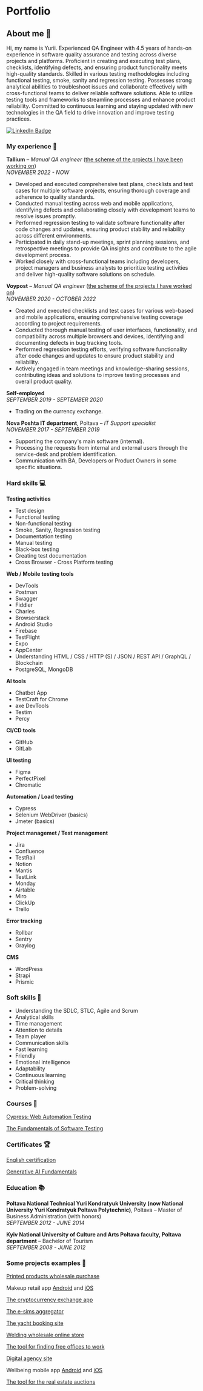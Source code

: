 # **Portfolio**

## **About me 👋**

Hi, my name is Yurii.
Experienced QA Engineer with 4.5 years of hands-on experience in software quality assurance and testing across diverse projects and platforms. Proficient in creating and executing test plans, checklists, identifying defects, and ensuring product functionality meets high-quality standards. Skilled in various testing methodologies including functional testing, smoke, sanity and regression testing. Possesses strong analytical abilities to troubleshoot issues and collaborate effectively with cross-functional teams to deliver reliable software solutions. Able to utilize testing tools and frameworks to streamline processes and enhance product reliability. Committed to continuous learning and staying updated with new technologies in the QA field to drive innovation and improve testing practices.

[![LinkedIn Badge](https://img.shields.io/badge/LinkedIn-Profile-informational?style=flat&logo=linkedin&logoColor=white&color=0D76A8)](https://www.linkedin.com/in/savchenko-yurii/)

### My experience 🏢

**Tallium** – <em>Manual QA engineer</em> ([the scheme of the projects I have been working on](https://docs.google.com/document/d/1Ok_i8eePitpwYP1hKn266f6X9RE8N0MwU5E-MrGuohI/edit?usp=sharing))<br>
<em>NOVEMBER 2022 - NOW</em>

- Developed and executed comprehensive test plans, checklists and test cases for multiple software projects, ensuring thorough coverage and adherence to quality standards.
- Conducted manual testing across web and mobile applications, identifying defects and collaborating closely with development teams to resolve issues promptly. 
- Performed regression testing to validate software functionality after code changes and updates, ensuring product stability and reliability across different environments. 
- Participated in daily stand-up meetings, sprint planning sessions, and retrospective meetings to provide QA insights and contribute to the agile development process.
- Worked closely with cross-functional teams including developers, project managers and business analysts to prioritize testing activities and deliver high-quality software solutions on schedule.

**Voypost** – <em>Manual QA engineer</em> ([the scheme of the projects I have worked on](https://docs.google.com/document/d/1SG_HfCgUSKsZdUgPV1TssBwf4lvF4g1z1DeOoE7J54M/edit?usp=sharing))<br>
<em>NOVEMBER 2020 - OCTOBER 2022</em>
- Created and executed checklists and test cases for various web-based and mobile applications, ensuring comprehensive testing coverage according to project requirements. 
- Conducted thorough manual testing of user interfaces, functionality, and compatibility across multiple browsers and devices, identifying and documenting defects in bug tracking tools. 
- Performed regression testing efforts, verifying software functionality after code changes and updates to ensure product stability and reliability. 
- Actively engaged in team meetings and knowledge-sharing sessions, contributing ideas and solutions to improve testing processes and overall product quality.

**Self-employed**<br>
<em>SEPTEMBER 2019 - SEPTEMBER 2020</em>
- Trading on the currency exchange.

**Nova Poshta IT department**, Poltava – <em>IT Support specialist</em><br>
<em>NOVEMBER 2017 - SEPTEMBER 2019</em>
- Supporting the company's main software (internal).
- Processing the requests from internal and external users through the service-desk and problem identification.
- Communication with BA, Developers or Product Owners in some specific situations.

### Hard skills 💻

**Testing activities**

- Test design
- Functional testing
- Non-functional testing
- Smoke, Sanity, Regression testing
- Documentation testing
- Manual testing
- Black-box testing
- Creating test documentation
- Cross Browser - Cross Platform testing

**Web / Mobile testing tools**
- DevTools
- Postman
- Swagger
- Fiddler
- Charles
- Browserstack
- Android Studio
- Firebase
- TestFlight
- Expo
- AppCenter
- Understanding HTML / CSS / HTTP (S) / JSON / REST API / GraphQL / Blockchain
- PostgreSQL, MongoDB

**AI tools**

- Chatbot App
- TestCraft for Chrome
- axe DevTools
- Testim
- Percy

**CI/CD tools**

- GitHub
- GitLab 

**UI testing**

- Figma
- PerfectPixel
- Chromatic

**Automation / Load testing**

- Cypress
- Selenium WebDriver (basics)
- Jmeter (basics)

**Project managemet / Test management**

- Jira
- Confluence
- TestRail
- Notion
- Mantis
- TestLink
- Monday
- Airtable
- Miro
- ClickUp
- Trello

**Error tracking**

- Rollbar
- Sentry
- Graylog

**CMS**

- WordPress
- Strapi
- Prismic

### Soft skills 📁

- Understanding the SDLC, STLC, Agile and Scrum
- Analytical skills
- Time management
- Attention to details
- Team player
- Communication skills
- Fast learning
- Friendly
- Emotional intelligence
- Adaptability
- Continuous learning
- Critical thinking
- Problem-solving

### Courses 📓

[Cypress: Web Automation Testing](https://www.udemy.com/certificate/UC-1b95abe6-0ff4-4ff4-9cb6-37a8de7c90fb/)

[The Fundamentals of Software Testing](https://drive.google.com/file/d/1h11QjipQfys7PZltWO63fIpMR5cs5XmE/view)

### Certificates 🏆

[English certification](https://cert.efset.org/5SGHhK)

[Generative AI Fundamentals](https://www.cloudskillsboost.google/public_profiles/d4639a81-9937-48e5-9d87-91702119a8fe/badges/8057730)

### Education 📚

**Poltava National Technical Yuri Kondratyuk University (now National University Yuri Kondratyuk Poltava Polytechnic)**, Poltava – Master of Business Administration (with honors)<br>
<em>SEPTEMBER 2012 - JUNE 2014</em>

**Kyiv National University of Culture and Arts Poltava faculty, Poltava department** – Bachelor of Tourism<br>
<em>SEPTEMBER 2008 - JUNE 2012</em>


### Some projects examples 🔬

[Printed products wholesale purchase ](https://orders.mediapoint.com.au/)

Makeup retail app [Android](https://play.google.com/store/apps/details?id=com.tallium.prostor&hl=uk) and [iOS](https://apps.apple.com/ua/app/prostor/id6451147576)

[The cryptocurrency exchange app](https://tonwex.com/en)

[The e-sims aggregator](https://esimscompare.com/)

[The yacht booking site](https://charterclick.com/)

[Welding wholesale online store](https://www.twusa.com/)

[The tool for finding free offices to work](https://www.yourdesq.com/)

[Digital agency site](https://www.arcanys.com/)

Wellbeing mobile app [Android](https://play.google.com/store/apps/details?id=com.silatha&hl=en) and [iOS](https://apps.apple.com/gb/app/silatha-womens-wellbeing/id1116656695)

[The tool for the real estate auctions](https://www.bexchange.eu/)
